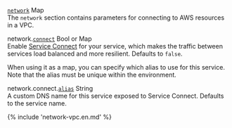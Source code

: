 <div class="separator"></div>

<a id="network" href="#network" class="field">`network`</a> <span class="type">Map</span>      
The `network` section contains parameters for connecting to AWS resources in a VPC.

<span class="parent-field">network.</span><a id="network-connect" href="#network-connect" class="field">`connect`</a> <span class="type">Bool or Map</span>    
Enable [Service Connect](../developing/svc-to-svc-communication.en.md#service-connect) for your service, which makes the traffic between services load balanced and more resilient. Defaults to `false`.

When using it as a map, you can specify which alias to use for this service. Note that the alias must be unique within the environment.

<span class="parent-field">network.connect.</span><a id="network-connect-alias" href="#network-connect-alias" class="field">`alias`</a> <span class="type">String</span>  
A custom DNS name for this service exposed to Service Connect. Defaults to the service name.

{% include 'network-vpc.en.md' %}